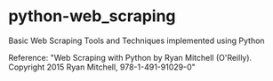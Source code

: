 # python-web_scraping
Basic Web Scraping Tools and Techniques implemented using Python

Reference: "Web Scraping with Python by Ryan Mitchell (O'Reilly). Copyright 2015 Ryan Mitchell, 978-1-491-91029-0"
